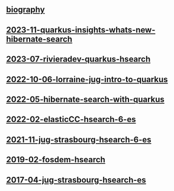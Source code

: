 ## [biography](biography)

## [2023-11-quarkus-insights-whats-new-hibernate-search](2023-11-quarkus-insights-whats-new-hibernate-search)

## [2023-07-rivieradev-quarkus-hsearch](2023-07-rivieradev-quarkus-hsearch)

## [2022-10-06-lorraine-jug-intro-to-quarkus](2022-10-06-lorraine-jug-intro-to-quarkus)

## [2022-05-hibernate-search-with-quarkus](2022-05-hibernate-search-with-quarkus)

## [2022-02-elasticCC-hsearch-6-es](2022-02-elasticCC-hsearch-6-es)

## [2021-11-jug-strasbourg-hsearch-6-es](2021-11-jug-strasbourg-hsearch-6-es)

## [2019-02-fosdem-hsearch](2019-02-fosdem-hsearch)

## [2017-04-jug-strasbourg-hsearch-es](2017-04-jug-strasbourg-hsearch-es)

